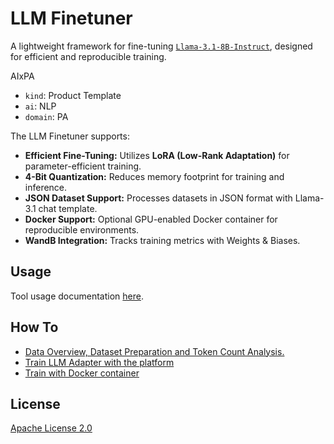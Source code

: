 # LLM Finetuner

A lightweight framework for fine-tuning [`Llama-3.1-8B-Instruct`](https://huggingface.co/meta-llama/Llama-3.1-8B-Instruct), designed for efficient and reproducible training.

AIxPA

- ``kind``: Product Template
- ``ai``: NLP
- ``domain``:  PA

 The LLM Finetuner supports:

- **Efficient Fine-Tuning:** Utilizes **LoRA (Low-Rank Adaptation)** for parameter-efficient training.
- **4-Bit Quantization:** Reduces memory footprint for training and inference.
- **JSON Dataset Support:** Processes datasets in JSON format with Llama-3.1 chat template.
- **Docker Support:** Optional GPU-enabled Docker container for reproducible environments.
- **WandB Integration:** Tracks training metrics with Weights & Biases.


## Usage

Tool usage documentation [here](./docs/usage.md).

## How To
- [Data Overview, Dataset Preparation and Token Count Analysis.](./docs/howto/data.md)
- [Train LLM Adapter with the platform](./docs/howto/train.md)
- [Train with Docker container](./docs/howto/train_container.md)


## License

[Apache License 2.0](./LICENSE)
